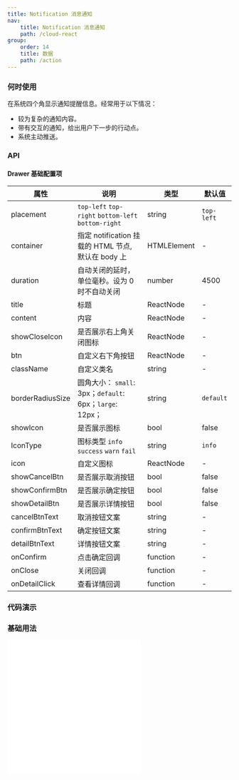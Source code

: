 ```yaml
---
title: Notification 消息通知
nav:
    title: Notification 消息通知
    path: /cloud-react
group:
    order: 14
    title: 数据
    path: /action
---
```


### 何时使用
在系统四个角显示通知提醒信息。经常用于以下情况：
- 较为复杂的通知内容。
- 带有交互的通知，给出用户下一步的行动点。
- 系统主动推送。


### API

#### Drawer 基础配置项

| 属性           | 说明                    | 类型              | 默认值 
| -------------- | ---------------------- | ----------------- | ------ |
| placement       | `top-left` `top-right` `bottom-left` `bottom-right`     | string | `top-left`     |
| container       | 指定 notification 挂载的 HTML 节点, 默认在 body 上     | HTMLElement | -     |
| duration |  自动关闭的延时，单位毫秒。设为 0 时不自动关闭  |  number  |   4500  | |
| title |  标题  |  ReactNode  |   -  | |
| content |  内容  |  ReactNode  |   -  | |
| showCloseIcon |  是否展示右上角关闭图标  |  ReactNode  |   -  | |
| btn |  自定义右下角按钮  |  ReactNode  |   -  | |
| className |  自定义类名  |  string  |   -  | |
| borderRadiusSize       | 圆角大小： `small`: 3px；`default`: 6px；`large`: 12px；         | string | `default`     |
| showIcon       | 是否展示图标         |  bool | false     |
| IconType       | 图标类型 `info` `success` `warn` `fail`       |  string | `info`  |  
| icon       | 自定义图标        |  ReactNode |  - |  
| showCancelBtn       | 是否展示取消按钮        |  bool |  false |  
| showConfirmBtn       | 是否展示确定按钮        |  bool |  false |  
| showDetailBtn     | 是否展示详情按钮        |  bool |  false |  
| cancelBtnText     | 取消按钮文案        |  string |  - |  
| confirmBtnText     | 确定按钮文案        |  string |  - |  
| detailBtnText     | 详情按钮文案        |  string |  - |  
| onConfirm     | 点击确定回调        |  function |  - |  
| onClose     | 关闭回调        |  function |  - |  
| onDetailClick     | 查看详情回调        |  function |  - |  


### 代码演示

### 基础用法

<embed src="@components/notification/demos/basic.md" />
<embed src="@components/notification/demos/placement.md" />
